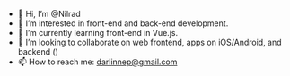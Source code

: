 - 👋 Hi, I’m @Nilrad
- 👀 I’m interested in front-end and back-end development.
- 🌱 I’m currently learning front-end in Vue.js.
- 💞️ I’m looking to collaborate on web frontend, apps on iOS/Android, and backend ()
- 📫 How to reach me: darlinnep@gmail.com

<!---
Nilrad/Nilrad is a ✨ special ✨ repository because its `README.md` (this file) appears on your GitHub profile.
You can click the Preview link to take a look at your changes.
--->
